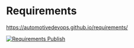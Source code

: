 # Requirements

https://automotivedevops.github.io/requirements/

[![Requirements Publish](https://github.com/AutomotiveDevOps/requirements/actions/workflows/publish.yml/badge.svg)](https://github.com/AutomotiveDevOps/requirements/actions/workflows/publish.yml)
